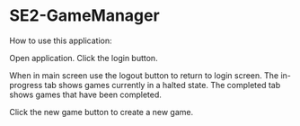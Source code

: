 # SE2-GameManager

How to use this application:

Open application. Click the login button.

When in main screen use the logout button to return to login screen. The in-progress tab shows games currently in a halted state. 
The completed tab shows games that have been completed. 

Click the new game button to create a new game.
